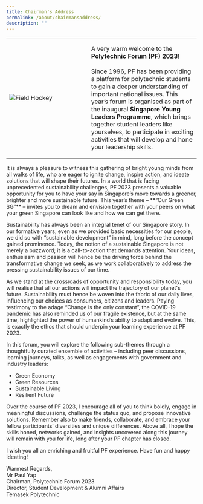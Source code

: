 ```yaml
---
title: Chairman's Address
permalink: /about/chairmansaddress/
description: ""
---
```

<table>
    <tbody><tr>
        <td style="width:43%"><img src="https://hosting.photobucket.com/images/i/tracyng81/20230815_161722-02.jpeg?width=590&amp;height=590&amp;fit=bounds" style="display:block;margin-left:auto;margin-right:auto;" alt="Field Hockey"></td>
			<td><p>A very warm welcome to the <b>Polytechnic Forum (PF) 2023</b>!<br><br>Since 1996, PF has been providing a platform for polytechnic students to gain a deeper understanding of important national issues. This year’s forum is organised as part of the inaugural <b>Singapore Young Leaders Programme</b>, which brings together student leaders like yourselves, to participate in exciting activities that will develop and hone your leadership skills.<br>
            </p>
        </td>
    </tr>
</tbody></table><p></p>
It is always a pleasure to witness this gathering of bright young minds from all walks of life, who are eager to ignite change, inspire action, and ideate solutions that will shape their futures. In a world that is facing unprecedented sustainability challenges, PF 2023 presents a valuable opportunity for you to have your say in Singapore’s move towards a greener, brighter and more sustainable future. This year’s theme – **“Our Green SG”** – invites you to dream and envision together with your peers on what your green Singapore can look like and how we can get there.

Sustainability has always been an integral tenet of our Singapore story. In our formative years, even as we provided basic necessities for our people, we did so with “sustainable development” in mind, long before the concept gained prominence. Today, the notion of a sustainable Singapore is not merely a buzzword; it is a call-to-action that demands attention. Your ideas, enthusiasm and passion will hence be the driving force behind the transformative change we seek, as we work collaboratively to address the pressing sustainability issues of our time.

As we stand at the crossroads of opportunity and responsibility today, you will realise that all our actions will impact the trajectory of our planet's future. Sustainability must hence be woven into the fabric of our daily lives, influencing our choices as consumers, citizens and leaders. Paying testimony to the adage “Change is the only constant”, the COVID-19 pandemic has also reminded us of our fragile existence, but at the same time, highlighted the power of humankind’s ability to adapt and evolve.&nbsp;This, is exactly the ethos that should underpin your learning experience at PF 2023.

In this forum, you will explore the following sub-themes through a thoughtfully curated ensemble of activities – including peer discussions, learning journeys, talks, as well as engagements with government and industry leaders:

* Green Economy
* Green Resources
* Sustainable Living
* Resilient Future

Over the course of PF 2023, I encourage all of you to think boldly, engage in meaningful discussions, challenge the status quo, and propose innovative solutions. Remember also to make friends, collaborate, and embrace your fellow participants’ diversities and unique differences. Above all, I hope the skills honed, networks gained, and insights uncovered along this journey will remain with you for life, long after your PF chapter has closed.

I wish you all an enriching and fruitful PF experience. Have fun and happy ideating!

Warmest Regards,<br>
Mr Paul Yap<br>
Chairman, Polytechnic Forum 2023<br>
Director, Student Development &amp; Alumni Affairs<br>
Temasek Polytechnic